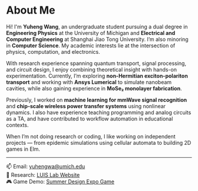 # About Me

Hi! I'm **Yuheng Wang**, an undergraduate student pursuing a dual degree in **Engineering Physics** at the University of Michigan and **Electrical and Computer Engineering** at Shanghai Jiao Tong University. I’m also minoring in **Computer Science**. My academic interests lie at the intersection of physics, computation, and electronics.

With research experience spanning quantum transport, signal processing, and circuit design, I enjoy combining theoretical insight with hands-on experimentation. Currently, I’m exploring **non-Hermitian exciton-polariton transport** and working with **Ansys Lumerical** to simulate nanobeam cavities, while also gaining experience in **MoSe₂ monolayer fabrication**.

Previously, I worked on **machine learning for mmWave signal recognition** and **chip-scale wireless power transfer systems** using nonlinear dynamics. I also have experience teaching programming and analog circuits as a TA, and have contributed to workflow automation in educational contexts.

When I’m not doing research or coding, I like working on independent projects — from epidemic simulations using cellular automata to building 2D games in Elm.

---

📫 Email: [yuhengwa@umich.edu](mailto:yuhengwa@umich.edu)  
🔗 Research: [LUIS Lab Website](https://sites.ji.sjtu.edu.cn/xuyang-lu/)  
🎮 Game Demo: [Summer Design Expo Game](https://focs.ji.sjtu.edu.cn/silverfocs/demo/2023/p2team11/)

